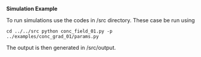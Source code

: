 __Simulation Example__

To run simulations use the codes in /src directory.  These case be run using

`
cd ../../src
python conc_field_01.py -p ../examples/conc_grad_01/params.py
`

The output is then generated in /src/output. 






